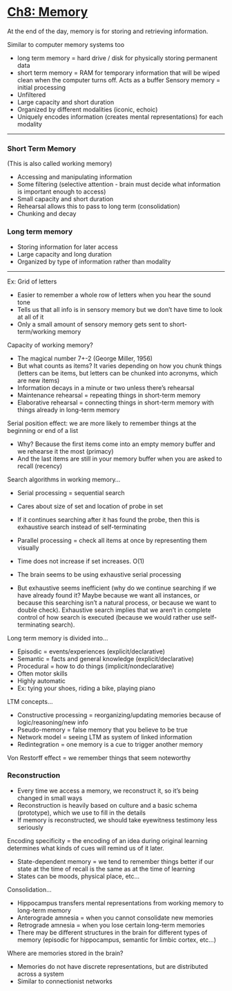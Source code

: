# [Ch8: Memory](cog-sci.md)

At the end of the day, memory is for storing and retrieving information.

Similar to computer memory systems too
- long term memory = hard drive / disk for physically storing permanent data
- short term memory = RAM for temporary information that will be wiped clean when the computer turns off. Acts as a buffer
Sensory memory = initial processing
- Unfiltered 
- Large capacity and short duration
- Organized by different modalities (iconic, echoic)
- Uniquely encodes information (creates mental representations) for each modality

---
### Short Term Memory

(This is also called working memory) 
- Accessing and manipulating information
- Some filtering (selective attention - brain must decide what information is important enough to access)
- Small capacity and short duration
- Rehearsal allows this to pass to long term (consolidation)
- Chunking and decay

### Long term memory
- Storing information for later access
- Large capacity and long duration
- Organized by type of information rather than modality

---

Ex: Grid of letters
- Easier to remember a whole row of letters when you hear the sound tone
- Tells us that all info is in sensory memory but we don’t have time to look at all of it
- Only a small amount of sensory memory gets sent to short-term/working memory

Capacity of working memory?
- The magical number 7+-2 (George Miller, 1956)
- But what counts as items? It varies depending on how you chunk things (letters can be items, but letters can be chunked into acronyms, which are new items)
- Information decays in a minute or two unless there’s rehearsal
- Maintenance rehearsal = repeating things in short-term memory
- Elaborative rehearsal = connecting things in short-term memory with things already in long-term memory

Serial position effect: we are more likely to remember things at the beginning or end of a list

- Why? Because the first items come into an empty memory buffer and we rehearse it the most (primacy)
- And the last items are still in your memory buffer when you are asked to recall (recency)

Search algorithms in working memory…

- Serial processing = sequential search
- Cares about size of set and location of probe in set
- If it continues searching after it has found the probe, then this is exhaustive search instead of self-terminating
- Parallel processing = check all items at once by representing them visually
- Time does not increase if set increases. O(1)
- The brain seems to be using exhaustive serial processing

- But exhaustive seems inefficient (why do we continue searching if we have already found it? Maybe because we want all instances, or because this searching isn’t a natural process, or because we want to double check). Exhaustive search implies that we aren’t in complete control of how search is executed (because we would rather use self-terminating search).
  

Long term memory is divided into…

- Episodic = events/experiences (explicit/declarative)
- Semantic = facts and general knowledge (explicit/declarative)
- Procedural = how to do things (implicit/nondeclarative)
- Often motor skills
- Highly automatic
- Ex: tying your shoes, riding a bike, playing piano

LTM concepts…

- Constructive processing = reorganizing/updating memories because of logic/reasoning/new info
- Pseudo-memory = false memory that you believe to be true
- Network model = seeing LTM as system of linked information
- Redintegration = one memory is a cue to trigger another memory

Von Restorff effect = we remember things that seem noteworthy

### Reconstruction

- Every time we access a memory, we reconstruct it, so it’s being changed in small ways
- Reconstruction is heavily based on culture and a basic schema (prototype), which we use to fill in the details
- If memory is reconstructed, we should take eyewitness testimony less seriously

Encoding specificity = the encoding of an idea during original learning determines what kinds of cues will remind us of it later.
- State-dependent memory = we tend to remember things better if our state at the time of recall is the same as at the time of learning
- States can be moods, physical place, etc...

Consolidation…

- Hippocampus transfers mental representations from working memory to long-term memory
- Anterograde amnesia = when you cannot consolidate new memories
- Retrograde amnesia = when you lose certain long-term memories
- There may be different structures in the brain for different types of memory (episodic for hippocampus, semantic for limbic cortex, etc...) 
  

Where are memories stored in the brain?
- Memories do not have discrete representations, but are distributed across a system
- Similar to connectionist networks